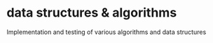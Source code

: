 # data structures & algorithms
Implementation and testing of various algorithms and data structures
